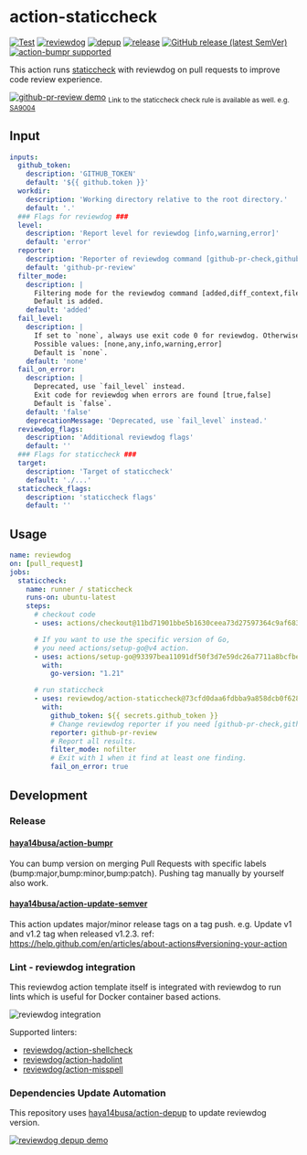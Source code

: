 # action-staticcheck

[![Test](https://github.com/reviewdog/action-staticcheck/workflows/Test/badge.svg)](https://github.com/reviewdog/action-staticcheck/actions?query=workflow%3ATest)
[![reviewdog](https://github.com/reviewdog/action-staticcheck/workflows/reviewdog/badge.svg)](https://github.com/reviewdog/action-staticcheck/actions?query=workflow%3Areviewdog)
[![depup](https://github.com/reviewdog/action-staticcheck/workflows/depup/badge.svg)](https://github.com/reviewdog/action-staticcheck/actions?query=workflow%3Adepup)
[![release](https://github.com/reviewdog/action-staticcheck/workflows/release/badge.svg)](https://github.com/reviewdog/action-staticcheck/actions?query=workflow%3Arelease)
[![GitHub release (latest SemVer)](https://img.shields.io/github/v/release/reviewdog/action-staticcheck?logo=github&sort=semver)](https://github.com/reviewdog/action-staticcheck/releases)
[![action-bumpr supported](https://img.shields.io/badge/bumpr-supported-ff69b4?logo=github&link=https://github.com/haya14busa/action-bumpr)](https://github.com/haya14busa/action-bumpr)

This action runs [staticcheck](https://staticcheck.io/) with reviewdog on pull requests to improve code review experience.

[![github-pr-review demo](https://user-images.githubusercontent.com/3797062/81496355-1a58f580-92f2-11ea-809b-7e61f863c147.png)](https://github.com/reviewdog/action-staticcheck/pull/1#discussion_r422620536)
<sub>Link to the staticcheck check rule is available as well. e.g. [SA9004](https://staticcheck.io/docs/checks#SA9004)</sub>

## Input

```yaml
inputs:
  github_token:
    description: 'GITHUB_TOKEN'
    default: '${{ github.token }}'
  workdir:
    description: 'Working directory relative to the root directory.'
    default: '.'
  ### Flags for reviewdog ###
  level:
    description: 'Report level for reviewdog [info,warning,error]'
    default: 'error'
  reporter:
    description: 'Reporter of reviewdog command [github-pr-check,github-check,github-pr-review].'
    default: 'github-pr-review'
  filter_mode:
    description: |
      Filtering mode for the reviewdog command [added,diff_context,file,nofilter].
      Default is added.
    default: 'added'
  fail_level:
    description: |
      If set to `none`, always use exit code 0 for reviewdog. Otherwise, exit code 1 for reviewdog if it finds at least 1 issue with severity greater than or equal to the given level.
      Possible values: [none,any,info,warning,error]
      Default is `none`.
    default: 'none'
  fail_on_error:
    description: |
      Deprecated, use `fail_level` instead.
      Exit code for reviewdog when errors are found [true,false]
      Default is `false`.
    default: 'false'
    deprecationMessage: 'Deprecated, use `fail_level` instead.'
  reviewdog_flags:
    description: 'Additional reviewdog flags'
    default: ''
  ### Flags for staticcheck ###
  target:
    description: 'Target of staticcheck'
    default: './...'
  staticcheck_flags:
    description: 'staticcheck flags'
    default: ''
```

## Usage

```yaml
name: reviewdog
on: [pull_request]
jobs:
  staticcheck:
    name: runner / staticcheck
    runs-on: ubuntu-latest
    steps:
      # checkout code
      - uses: actions/checkout@11bd71901bbe5b1630ceea73d27597364c9af683 # v4.2.2

      # If you want to use the specific version of Go,
      # you need actions/setup-go@v4 action.
      - uses: actions/setup-go@93397bea11091df50f3d7e59dc26a7711a8bcfbe # v4.1.0
        with:
          go-version: "1.21"

      # run staticcheck
      - uses: reviewdog/action-staticcheck@73cfd0daa6fdbba9a858dcb0f62844012fa8317d # v1.27.0
        with:
          github_token: ${{ secrets.github_token }}
          # Change reviewdog reporter if you need [github-pr-check,github-check,github-pr-review].
          reporter: github-pr-review
          # Report all results.
          filter_mode: nofilter
          # Exit with 1 when it find at least one finding.
          fail_on_error: true
```

## Development

### Release

#### [haya14busa/action-bumpr](https://github.com/haya14busa/action-bumpr)
You can bump version on merging Pull Requests with specific labels (bump:major,bump:minor,bump:patch).
Pushing tag manually by yourself also work.

#### [haya14busa/action-update-semver](https://github.com/haya14busa/action-update-semver)

This action updates major/minor release tags on a tag push. e.g. Update v1 and v1.2 tag when released v1.2.3.
ref: https://help.github.com/en/articles/about-actions#versioning-your-action

### Lint - reviewdog integration

This reviewdog action template itself is integrated with reviewdog to run lints
which is useful for Docker container based actions.

![reviewdog integration](https://user-images.githubusercontent.com/3797062/72735107-7fbb9600-3bde-11ea-8087-12af76e7ee6f.png)

Supported linters:

- [reviewdog/action-shellcheck](https://github.com/reviewdog/action-shellcheck)
- [reviewdog/action-hadolint](https://github.com/reviewdog/action-hadolint)
- [reviewdog/action-misspell](https://github.com/reviewdog/action-misspell)

### Dependencies Update Automation
This repository uses [haya14busa/action-depup](https://github.com/haya14busa/action-depup) to update
reviewdog version.

[![reviewdog depup demo](https://user-images.githubusercontent.com/3797062/73154254-170e7500-411a-11ea-8211-912e9de7c936.png)](https://github.com/reviewdog/action-template/pull/6)

